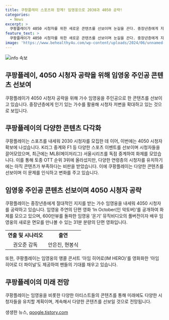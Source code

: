 ```yaml
---
title: 쿠팡플레이 스포츠와 함께! 임영웅으로 2030과 4050 공략!
categories:
  - News
excerpt: >
  쿠팡플레이가 4050 시청자를 위한 새로운 콘텐츠를 선보이며 눈길을 끈다. 중장년층에게 지지를 받는 인기가수 임영웅을 주인공으로 한 단편 영화 In October를 공개했고, 이어 아임 히어로 더 파이널도 제공한다. 감독과 배우진 등에 대한 정보도 함께 언급됐으며, 이는 시청자들의 이목을 끌 수 있는 흥미로운 내용이다. 특히, 쿠팡플레이가 콘텐츠 다양성을 향상시키려는 노력과 관련된 내용으로 하이라이트를 강조할 필요가 있을 것 같다.
feature_text: >
  쿠팡플레이가 4050 시청자를 위한 새로운 콘텐츠를 선보이며 눈길을 끈다. 중장년층에게 지지를 받는 인기가수 임영웅을 주인공으로 한 단편 영화 In October를 공개했고, 이어 아임 히어로 더 파이널도 제공한다. 감독과 배우진 등에 대한 정보도 함께 언급됐으며, 이는 시청자들의 이목을 끌 수 있는 흥미로운 내용이다. 특히, 쿠팡플레이가 콘텐츠 다양성을 향상시키려는 노력과 관련된 내용으로 하이라이트를 강조할 필요가 있을 것 같다.
image: 'https://www.behealthy4u.com/wp-content/uploads/2024/06/unnamed-file.png'
---
```


<p><img src="https://www.behealthy4u.com/wp-content/uploads/2024/06/unnamed-file.png" alt="info 속보" /></p>

<h2 data-ke-size="size26">쿠팡플레이, 4050 시청자 공략을 위해 임영웅 주인공 콘텐츠 선보여</h2>

<p data-ke-size="size16">쿠팡플레이가 4050 시청자 공략을 위해 가수 임영웅을 주인공으로 한 콘텐츠를 선보이고 있습니다. 중장년층에게 인기 있는 가수를 활용해 시청자 저변을 확대하고 있는 것으로 보입니다.</p>

<h2 data-ke-size="size26">쿠팡플레이의 다양한 콘텐츠 다각화</h2>

<p data-ke-size="size16">쿠팡플레이는 스포츠를 내세워 2030 시청자를 모집한 데 이어, 이번에는 4050 시청자 확보에 나섰습니다. K리그 중계와 F1 등 다양한 스포츠 이벤트를 선보이며 시청자들을 끌어모았으며, 최근에는 MLB(메이저리그) 서울시리즈를 독점 중계하여 화제를 모았습니다. 이를 통해 토종 OTT 순위 3위에 올라섰지만, 다양한 연령층의 시청자를 유치하기에는 아직 콘텐츠가 부족하다는 비판을 받았습니다. 이에 쿠팡플레이는 다양한 콘텐츠를 선보이며 이 문제를 인식하고 변화를 주고 있습니다.</p>

<h2 data-ke-size="size26">임영웅 주인공 콘텐츠 선보이며 4050 시청자 공략</h2>

<p data-ke-size="size16">쿠팡플레이는 중장년층에게 절대적인 지지를 받는 가수 임영웅을 내세워 4050 시청자를 공략하고 있습니다. 임영웅 주연의 단편 영화 ‘In October(인 악토버)’를 공개하여 화제를 모으고 있으며, 600만뷰를 돌파한 임영웅 ‘온기’ 뮤직비디오의 풀버전이자 배우 임영웅의 새로운 면모를 만나볼 수 있는 31분 분량의 단편 영화입니다.</p>

<table>
  <tr>
    <td style="text-align: center; height: 17px;"><b>연출 및 시나리오</b></td>
    <td style="text-align: center; height: 17px;"><b>출연</b></td>
  </tr>
  <tr>
    <td style="text-align: center; height: 17px;">권오준 감독</td>
    <td style="text-align: center; height: 17px;">안은진, 현봉식</td>
  </tr>
</table>

<p data-ke-size="size16">또한, 쿠팡플레이는 임영웅의 앵콜 콘서트 ‘아임 히어로(IM HERO)’를 영화화한 ‘아임 히어로 더 파이널’도 제공하여 팬들의 기대를 채우고 있습니다.</p>

<h2 data-ke-size="size26">쿠팡플레이의 미래 전망</h2>

<p data-ke-size="size16">쿠팡플레이는 임영웅을 비롯한 다양한 아티스트들의 콘텐츠를 통해 미래에도 다양한 시청자들을 유치할 계획이며, 계속해서 다양한 콘텐츠를 선보일 것으로 전망됩니다.</p>
생생한 뉴스, <a href="https://qoogle.tistory.com" rel="dofollow">qoogle.tistory.com</a>


